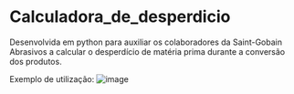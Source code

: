 # Calculadora_de_desperdicio
Desenvolvida em python para auxiliar os colaboradores da Saint-Gobain Abrasivos a calcular o desperdício de matéria prima durante a conversão dos produtos.

Exemplo de utilização:
![image](https://user-images.githubusercontent.com/86815680/188331648-55cda327-9a7a-4a94-8d83-ad2b55c50100.png)
